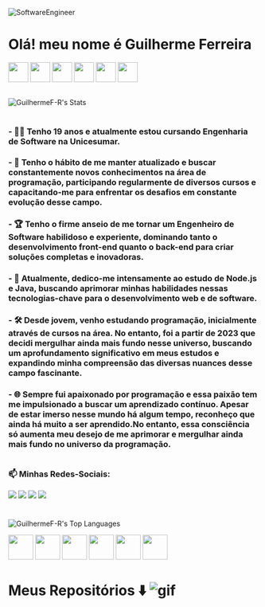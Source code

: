   
![SoftwareEngineer](https://github.com/GuilhermeF-R/GuilhermeF-R/assets/136031870/440f579c-503e-4459-a8af-fddd63623f26)

 

# Olá! meu nome é Guilherme Ferreira 
<img height="40em" src="https://cdn.jsdelivr.net/gh/devicons/devicon@latest/icons/css3/css3-original.svg" />   <img height="40em" src="https://cdn.jsdelivr.net/gh/devicons/devicon@latest/icons/html5/html5-original.svg" />      <img height="40em" src="https://cdn.jsdelivr.net/gh/devicons/devicon@latest/icons/javascript/javascript-original.svg" />      <img height="40em" src="https://cdn.jsdelivr.net/gh/devicons/devicon@latest/icons/react/react-original-wordmark.svg"/>     <img height="40em" src="https://cdn.jsdelivr.net/gh/devicons/devicon@latest/icons/nodejs/nodejs-original-wordmark.svg" />      <img height="40em" src="https://cdn.jsdelivr.net/gh/devicons/devicon@latest/icons/java/java-original.svg" />
 ##

 
 ![GuilhermeF-R's Stats](https://github-readme-stats.vercel.app/api?username=GuilhermeF-R&theme=nord&show_icons=true&hide_border=true&count_private=true)
 #

### - :man_technologist: Tenho 19 anos e atualmente estou cursando Engenharia de Software na Unicesumar.

  
### - :rocket: Tenho o hábito de me manter atualizado e buscar constantemente novos conhecimentos na área de programação, participando regularmente de diversos cursos e capacitando-me para enfrentar os desafios em constante evolução desse campo.

  
### - :trophy: Tenho o firme anseio de me tornar um Engenheiro de Software habilidoso e experiente, dominando tanto o desenvolvimento front-end quanto o back-end para criar soluções completas e inovadoras.

  
### - :dart: Atualmente, dedico-me intensamente ao estudo de Node.js e Java, buscando aprimorar minhas habilidades nessas tecnologias-chave para o desenvolvimento web e de software.

  
### - :hammer_and_wrench: Desde jovem, venho estudando programação, inicialmente através de cursos na área. No entanto, foi a partir de 2023 que decidi mergulhar ainda mais fundo nesse universo, buscando um aprofundamento significativo em meus estudos e expandindo minha compreensão das diversas nuances desse campo fascinante.


### - :globe_with_meridians: Sempre fui apaixonado por programação e essa paixão tem me impulsionado a buscar um aprendizado contínuo. Apesar de estar imerso nesse mundo há algum tempo, reconheço que ainda há muito a ser aprendido.No entanto, essa consciência só aumenta meu desejo de me aprimorar e mergulhar ainda mais fundo no universo da programação.

#
### 📫 Minhas Redes-Sociais:
  
<a href="https://www.instagram.com/devgferreira/" target="_blank"><img loading="lazy" src="https://img.shields.io/badge/-Instagram-%23E4405F?style=for-the-badge&logo=Instagram&logoColor=white" target="_blank"></a>
<a href="https://www.linkedin.com/in/guilherme-ferreira-25738427a/" target="_blank"><img loading="lazy" src="https://img.shields.io/badge/-LinkedIn-%230077B5?style=for-the-badge&logo=LinkedIn&logoColor=white" target="_blank"></a> <a href="https://www.tiktok.com/@devgferreira" target="_blank"><img loading="lazy" src="https://img.shields.io/badge/-tiktok-617?style=for-the-badge&logo=Tiktok" target="_blank"></a> <a href="https://linkr.bio/DevFerreira" target="_blank"><img loading="lazy" src="https://img.shields.io/badge/-links-000?style=for-the-badge" target="_blank"></a>
 
# 

![GuilhermeF-R's Top Languages](https://github-readme-stats.vercel.app/api/top-langs/?username=GuilhermeF-R&theme=nord&show_icons=true&hide_border=true&layout=compact)                                                                                                        

<img height="50em" src="https://cdn.jsdelivr.net/gh/devicons/devicon@latest/icons/css3/css3-original.svg" />   <img height="50em" src="https://cdn.jsdelivr.net/gh/devicons/devicon@latest/icons/html5/html5-original.svg" />      <img height="50em" src="https://cdn.jsdelivr.net/gh/devicons/devicon@latest/icons/javascript/javascript-original.svg" />      <img height="50em" src="https://cdn.jsdelivr.net/gh/devicons/devicon@latest/icons/react/react-original-wordmark.svg"/>     <img height="50em" src="https://cdn.jsdelivr.net/gh/devicons/devicon@latest/icons/nodejs/nodejs-original-wordmark.svg" />      <img height="50em" src="https://cdn.jsdelivr.net/gh/devicons/devicon@latest/icons/java/java-original.svg" />
#
# Meus Repositórios :arrow_down: ![gif](https://github.com/GuilhermeF-R/GuilhermeF-R/assets/136031870/6a3dfc59-ca97-40f3-b2e3-8dcb249a96d2)   


                                                                 

